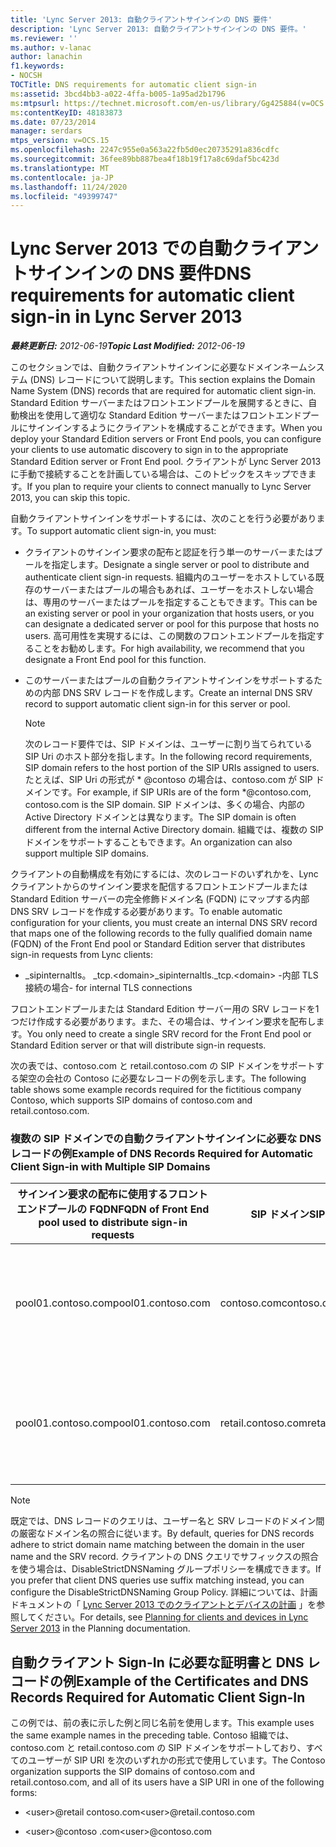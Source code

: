 ```yaml
---
title: 'Lync Server 2013: 自動クライアントサインインの DNS 要件'
description: 'Lync Server 2013: 自動クライアントサインインの DNS 要件。'
ms.reviewer: ''
ms.author: v-lanac
author: lanachin
f1.keywords:
- NOCSH
TOCTitle: DNS requirements for automatic client sign-in
ms:assetid: 3bcd4bb3-a022-4ffa-b005-1a95ad2b1796
ms:mtpsurl: https://technet.microsoft.com/en-us/library/Gg425884(v=OCS.15)
ms:contentKeyID: 48183873
ms.date: 07/23/2014
manager: serdars
mtps_version: v=OCS.15
ms.openlocfilehash: 2247c955e0a563a22fb5d0ec20735291a836cdfc
ms.sourcegitcommit: 36fee89bb887bea4f18b19f17a8c69daf5bc423d
ms.translationtype: MT
ms.contentlocale: ja-JP
ms.lasthandoff: 11/24/2020
ms.locfileid: "49399747"
---
```

# <a name="dns-requirements-for-automatic-client-sign-in-in-lync-server-2013"></a><span data-ttu-id="90838-103">Lync Server 2013 での自動クライアントサインインの DNS 要件</span><span class="sxs-lookup"><span data-stu-id="90838-103">DNS requirements for automatic client sign-in in Lync Server 2013</span></span>

<div data-xmlns="http://www.w3.org/1999/xhtml">

<div class="topic" data-xmlns="http://www.w3.org/1999/xhtml" data-msxsl="urn:schemas-microsoft-com:xslt" data-cs="https://msdn.microsoft.com/">

<div data-asp="https://msdn2.microsoft.com/asp">



</div>

<div id="mainSection">

<div id="mainBody"><span data-ttu-id="90838-104">

<span> </span></span><span class="sxs-lookup"><span data-stu-id="90838-104">

<span> </span></span></span>

<span data-ttu-id="90838-105">_**最終更新日:** 2012-06-19_</span><span class="sxs-lookup"><span data-stu-id="90838-105">_**Topic Last Modified:** 2012-06-19_</span></span>

<span data-ttu-id="90838-106">このセクションでは、自動クライアントサインインに必要なドメインネームシステム (DNS) レコードについて説明します。</span><span class="sxs-lookup"><span data-stu-id="90838-106">This section explains the Domain Name System (DNS) records that are required for automatic client sign-in.</span></span> <span data-ttu-id="90838-107">Standard Edition サーバーまたはフロントエンドプールを展開するときに、自動検出を使用して適切な Standard Edition サーバーまたはフロントエンドプールにサインインするようにクライアントを構成することができます。</span><span class="sxs-lookup"><span data-stu-id="90838-107">When you deploy your Standard Edition servers or Front End pools, you can configure your clients to use automatic discovery to sign in to the appropriate Standard Edition server or Front End pool.</span></span> <span data-ttu-id="90838-108">クライアントが Lync Server 2013 に手動で接続することを計画している場合は、このトピックをスキップできます。</span><span class="sxs-lookup"><span data-stu-id="90838-108">If you plan to require your clients to connect manually to Lync Server 2013, you can skip this topic.</span></span>

<span data-ttu-id="90838-109">自動クライアントサインインをサポートするには、次のことを行う必要があります。</span><span class="sxs-lookup"><span data-stu-id="90838-109">To support automatic client sign-in, you must:</span></span>

  - <span data-ttu-id="90838-110">クライアントのサインイン要求の配布と認証を行う単一のサーバーまたはプールを指定します。</span><span class="sxs-lookup"><span data-stu-id="90838-110">Designate a single server or pool to distribute and authenticate client sign-in requests.</span></span> <span data-ttu-id="90838-111">組織内のユーザーをホストしている既存のサーバーまたはプールの場合もあれば、ユーザーをホストしない場合は、専用のサーバーまたはプールを指定することもできます。</span><span class="sxs-lookup"><span data-stu-id="90838-111">This can be an existing server or pool in your organization that hosts users, or you can designate a dedicated server or pool for this purpose that hosts no users.</span></span> <span data-ttu-id="90838-112">高可用性を実現するには、この関数のフロントエンドプールを指定することをお勧めします。</span><span class="sxs-lookup"><span data-stu-id="90838-112">For high availability, we recommend that you designate a Front End pool for this function.</span></span>

  - <span data-ttu-id="90838-113">このサーバーまたはプールの自動クライアントサインインをサポートするための内部 DNS SRV レコードを作成します。</span><span class="sxs-lookup"><span data-stu-id="90838-113">Create an internal DNS SRV record to support automatic client sign-in for this server or pool.</span></span>
    
    <div>
    

    > [!NOTE]  
    > <span data-ttu-id="90838-114">次のレコード要件では、SIP ドメインは、ユーザーに割り当てられている SIP Uri のホスト部分を指します。</span><span class="sxs-lookup"><span data-stu-id="90838-114">In the following record requirements, SIP domain refers to the host portion of the SIP URIs assigned to users.</span></span> <span data-ttu-id="90838-115">たとえば、SIP Uri の形式が \* @contoso の場合は、contoso.com が SIP ドメインです。</span><span class="sxs-lookup"><span data-stu-id="90838-115">For example, if SIP URIs are of the form \*@contoso.com, contoso.com is the SIP domain.</span></span> <span data-ttu-id="90838-116">SIP ドメインは、多くの場合、内部の Active Directory ドメインとは異なります。</span><span class="sxs-lookup"><span data-stu-id="90838-116">The SIP domain is often different from the internal Active Directory domain.</span></span> <span data-ttu-id="90838-117">組織では、複数の SIP ドメインをサポートすることもできます。</span><span class="sxs-lookup"><span data-stu-id="90838-117">An organization can also support multiple SIP domains.</span></span>

    
    </div>

<span data-ttu-id="90838-118">クライアントの自動構成を有効にするには、次のレコードのいずれかを、Lync クライアントからのサインイン要求を配信するフロントエンドプールまたは Standard Edition サーバーの完全修飾ドメイン名 (FQDN) にマップする内部 DNS SRV レコードを作成する必要があります。</span><span class="sxs-lookup"><span data-stu-id="90838-118">To enable automatic configuration for your clients, you must create an internal DNS SRV record that maps one of the following records to the fully qualified domain name (FQDN) of the Front End pool or Standard Edition server that distributes sign-in requests from Lync clients:</span></span>

  - <span data-ttu-id="90838-119">\_sipinternaltls。 \_tcp.\<domain\></span><span class="sxs-lookup"><span data-stu-id="90838-119">\_sipinternaltls.\_tcp.\<domain\></span></span> <span data-ttu-id="90838-120">-内部 TLS 接続の場合</span><span class="sxs-lookup"><span data-stu-id="90838-120">- for internal TLS connections</span></span>

<span data-ttu-id="90838-121">フロントエンドプールまたは Standard Edition サーバー用の SRV レコードを1つだけ作成する必要があります。また、その場合は、サインイン要求を配布します。</span><span class="sxs-lookup"><span data-stu-id="90838-121">You only need to create a single SRV record for the Front End pool or Standard Edition server or that will distribute sign-in requests.</span></span>

<span data-ttu-id="90838-122">次の表では、contoso.com と retail.contoso.com の SIP ドメインをサポートする架空の会社の Contoso に必要なレコードの例を示します。</span><span class="sxs-lookup"><span data-stu-id="90838-122">The following table shows some example records required for the fictitious company Contoso, which supports SIP domains of contoso.com and retail.contoso.com.</span></span>

### <a name="example-of-dns-records-required-for-automatic-client-sign-in-with-multiple-sip-domains"></a><span data-ttu-id="90838-123">複数の SIP ドメインでの自動クライアントサインインに必要な DNS レコードの例</span><span class="sxs-lookup"><span data-stu-id="90838-123">Example of DNS Records Required for Automatic Client Sign-in with Multiple SIP Domains</span></span>

<table>
<colgroup>
<col style="width: 33%" />
<col style="width: 33%" />
<col style="width: 33%" />
</colgroup>
<thead>
<tr class="header">
<th><span data-ttu-id="90838-124">サインイン要求の配布に使用するフロントエンドプールの FQDN</span><span class="sxs-lookup"><span data-stu-id="90838-124">FQDN of Front End pool used to distribute sign-in requests</span></span></th>
<th><span data-ttu-id="90838-125">SIP ドメイン</span><span class="sxs-lookup"><span data-stu-id="90838-125">SIP domain</span></span></th>
<th><span data-ttu-id="90838-126">DNS SRV レコード</span><span class="sxs-lookup"><span data-stu-id="90838-126">DNS SRV record</span></span></th>
</tr>
</thead>
<tbody>
<tr class="odd">
<td><p><span data-ttu-id="90838-127">pool01.contoso.com</span><span class="sxs-lookup"><span data-stu-id="90838-127">pool01.contoso.com</span></span></p></td>
<td><p><span data-ttu-id="90838-128">contoso.com</span><span class="sxs-lookup"><span data-stu-id="90838-128">contoso.com</span></span></p></td>
<td><p><span data-ttu-id="90838-129">Pool01.contoso.com にマップされる、ポート5061経由の _sipinternaltls ドメインの SRV レコード</span><span class="sxs-lookup"><span data-stu-id="90838-129">An SRV record for _sipinternaltls._tcp.contoso.com domain over port 5061 that maps to pool01.contoso.com</span></span></p></td>
</tr>
<tr class="even">
<td><p><span data-ttu-id="90838-130">pool01.contoso.com</span><span class="sxs-lookup"><span data-stu-id="90838-130">pool01.contoso.com</span></span></p></td>
<td><p><span data-ttu-id="90838-131">retail.contoso.com</span><span class="sxs-lookup"><span data-stu-id="90838-131">retail.contoso.com</span></span></p></td>
<td><p><span data-ttu-id="90838-132">Pool01.contoso.com にマップされている、ポート5061経由の _sipinternaltls ドメインの SRV レコード</span><span class="sxs-lookup"><span data-stu-id="90838-132">An SRV record for _sipinternaltls._tcp.retail.contoso.com domain over port 5061 that maps to pool01.contoso.com</span></span></p></td>
</tr>
</tbody>
</table>


<div>


> [!NOTE]  
> <span data-ttu-id="90838-133">既定では、DNS レコードのクエリは、ユーザー名と SRV レコードのドメイン間の厳密なドメイン名の照合に従います。</span><span class="sxs-lookup"><span data-stu-id="90838-133">By default, queries for DNS records adhere to strict domain name matching between the domain in the user name and the SRV record.</span></span> <span data-ttu-id="90838-134">クライアントの DNS クエリでサフィックスの照合を使う場合は、DisableStrictDNSNaming グループポリシーを構成できます。</span><span class="sxs-lookup"><span data-stu-id="90838-134">If you prefer that client DNS queries use suffix matching instead, you can configure the DisableStrictDNSNaming Group Policy.</span></span> <span data-ttu-id="90838-135">詳細については、計画ドキュメントの「 <A href="lync-server-2013-planning-for-clients-and-devices.md">Lync Server 2013 でのクライアントとデバイスの計画</A> 」を参照してください。</span><span class="sxs-lookup"><span data-stu-id="90838-135">For details, see <A href="lync-server-2013-planning-for-clients-and-devices.md">Planning for clients and devices in Lync Server 2013</A> in the Planning documentation.</span></span>



</div>

<div>

## <a name="example-of-the-certificates-and-dns-records-required-for-automatic-client-sign-in"></a><span data-ttu-id="90838-136">自動クライアント Sign-In に必要な証明書と DNS レコードの例</span><span class="sxs-lookup"><span data-stu-id="90838-136">Example of the Certificates and DNS Records Required for Automatic Client Sign-In</span></span>

<span data-ttu-id="90838-137">この例では、前の表に示した例と同じ名前を使用します。</span><span class="sxs-lookup"><span data-stu-id="90838-137">This example uses the same example names in the preceding table.</span></span> <span data-ttu-id="90838-138">Contoso 組織では、contoso.com と retail.contoso.com の SIP ドメインをサポートしており、すべてのユーザーが SIP URI を次のいずれかの形式で使用しています。</span><span class="sxs-lookup"><span data-stu-id="90838-138">The Contoso organization supports the SIP domains of contoso.com and retail.contoso.com, and all of its users have a SIP URI in one of the following forms:</span></span>

  - <span data-ttu-id="90838-139">\<user\>@retail contoso.com</span><span class="sxs-lookup"><span data-stu-id="90838-139">\<user\>@retail.contoso.com</span></span>

  - <span data-ttu-id="90838-140">\<user\>@contoso .com</span><span class="sxs-lookup"><span data-stu-id="90838-140">\<user\>@contoso.com</span></span>

<span data-ttu-id="90838-141"></div>

</div>

<span> </span>

</div>

</div>

</span><span class="sxs-lookup"><span data-stu-id="90838-141"></div>

</div>

<span> </span>

</div>

</div>

</span></span></div>

